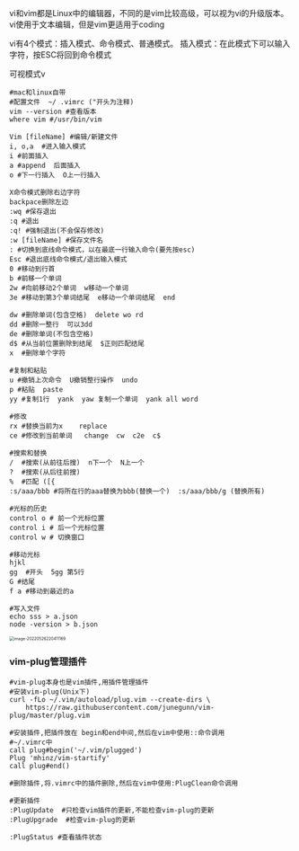 vi和vim都是Linux中的编辑器，不同的是vim比较高级，可以视为vi的升级版本。 vi使用于文本编辑，但是vim更适用于coding



 vi有4个模式：插入模式、命令模式、普通模式。 插入模式：在此模式下可以输入字符，按ESC将回到命令模式  

可视模式v



```shell
#mac和linux自带
#配置文件  ~/ .vimrc ("开头为注释)
vim --version #查看版本
where vim #/usr/bin/vim

Vim [fileName] #编辑/新建文件
i, o,a  #进入输入模式
i #前面插入 
a #append  后面插入
o #下一行插入  O上一行插入 

X命令模式删除右边字符
backpace删除左边
:wq #保存退出
:q #退出
:q! #强制退出(不会保存修改)
:w [fileName] #保存文件名
: #切换到底线命令模式，以在最底一行输入命令(要先按esc)
Esc #退出底线命令模式/退出输入模式
0 #移动到行首 
b #前移一个单词  
2w #向前移动2个单词  w移动一个单词
3e #移动到第3个单词结尾  e移动一个单词结尾  end

dw #删除单词(包含空格)  delete wo rd
dd #删除一整行  可以3dd
de #删除单词(不包含空格)
d$ #从当前位置删除到结尾  $正则匹配结尾
x  #删除单个字符

#复制和粘贴
u #撤销上次命令  U撤销整行操作  undo 
p #粘贴  paste
yy #复制1行  yank  yaw 复制一个单词  yank all word 

#修改
rx #替换当前为x    replace
ce #修改到当前单词   change  cw  c2e  c$

#搜索和替换
/  #搜索(从前往后搜)  n下一个  N上一个 
?  #搜索(从后往前搜)
%  #匹配 ([{ 
:s/aaa/bbb #将所在行的aaa替换为bbb(替换一个)  :s/aaa/bbb/g (替换所有)

#光标的历史
control o # 前一个光标位置
control i # 后一个光标位置
control w # 切换窗口

#移动光标
hjkl 
gg  #开头  5gg 第5行
G #结尾
f a #移动到最近的a 

#写入文件
echo sss > a.json
node -version > b.json
```

<img src="https://image.zhuyuanzheng1.top/image-20220526220411169.png" alt="image-20220526220411169" style="zoom:50%;" />



### vim-plug管理插件

```shell
#vim-plug本身也是vim插件,用插件管理插件
#安装vim-plug(Unix下)
curl -fLo ~/.vim/autoload/plug.vim --create-dirs \
    https://raw.githubusercontent.com/junegunn/vim-plug/master/plug.vim
    
#安装插件,把插件放在 begin和end中间,然后在vim中使用::命令调用
#~/.vimrc中
call plug#begin('~/.vim/plugged')
Plug 'mhinz/vim-startify'
call plug#end()

#删除插件,将.vimrc中的插件删除,然后在vim中使用:PlugClean命令调用

#更新插件  
:PlugUpdate  #只检查vim插件的更新,不能检查vim-plug的更新
:PlugUpgrade  #检查vim-plug的更新

:PlugStatus #查看插件状态
```



